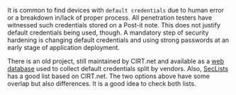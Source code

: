 It is common to find devices with `default credentials` due to human error or a breakdown in/lack of proper process. All penetration testers have witnessed such credentials stored on a Post-it note. This does not justify default credentials being used, though. A mandatory step of security hardening is changing default credentials and using strong passwords at an early stage of application deployment.

There is an old project, still maintained by CIRT.net and available as a [web database](https://www.cirt.net/passwords) used to collect default credentials split by vendors. Also, [SecLists](https://github.com/danielmiessler/SecLists/blob/master/Passwords/Default-Credentials/default-passwords.csv) has a good list based on CIRT.net. The two options above have some overlap but also differences. It is a good idea to check both lists.